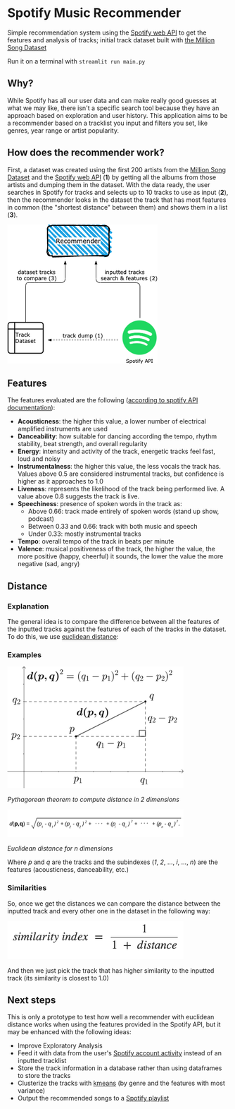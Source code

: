 # Spotify Music Recommender
Simple recommendation system using the [Spotify web API](https://developer.spotify.com/documentation/web-api/) to get the features and analysis of tracks; initial track dataset built with [the Million Song Dataset](http://millionsongdataset.com/)

Run it on a terminal with `streamlit run main.py`

## Why?

While Spotify has all our user data and can make really good guesses at what we may like, there isn't a specific search tool because they have an approach based on exploration and user history. This application aims to be a recommender based on a tracklist you input and filters you set, like genres, year range or artist popularity.

## How does the recommender work?

First, a dataset was created using the first 200 artists from the [Million Song Dataset](http://millionsongdataset.com/) and the [Spotify web API](https://developer.spotify.com/documentation/web-api/) (**1**) by getting all the albums from those artists and dumping them in the dataset. With the data ready, the user searches in Spotify for tracks and selects up to 10 tracks to use as input (**2**), then the recommender looks in the dataset the track that has most features in common (the "shortest distance" between them) and shows them in a list (**3**).

![diagram](img/diagram.png)

## Features

The features evaluated are the following ([according to spotify API documentation](https://developer.spotify.com/documentation/web-api/reference/tracks/get-several-audio-features/)):
- **Acousticness**: the higher this value, a lower number of electrical amplified instruments are used
- **Danceability**: how suitable for dancing according the tempo, rhythm stability, beat strength, and overall regularity
- **Energy**: intensity and activity of the track, energetic tracks feel fast, loud and noisy
- **Instrumentalness**: the higher this value, the less vocals the track has. Values above 0.5 are considered instrumental tracks, but confidence is higher as it approaches to 1.0
- **Liveness**: represents the likelihood of the track being performed live. A value above 0.8 suggests the track is live.
- **Speechiness**: presence of spoken words in the track as:
    - Above 0.66: track made entirely of spoken words (stand up show, podcast)
    - Between 0.33 and 0.66: track with both music and speech
    - Under 0.33: mostly instrumental tracks
- **Tempo**: overall tempo of the track in beats per minute
- **Valence**: musical positiveness of the track, the higher the value, the more positive (happy, cheerful) it sounds, the lower the value the more
negative (sad, angry)

## Distance
### Explanation

The general idea is to compare the difference between all the features of the inputted tracks against the features of each of the tracks in the dataset. To do this, we use [euclidean distance](https://en.wikipedia.org/wiki/Euclidean_distance):

### Examples

<img src="img/pythagoras.png" alt="pythagoras" width="400"/>

*Pythagorean theorem to compute distance in 2 dimensions*

<img src="img/euclidean_distance.png" alt="pythagoras" width="400"/>

*Euclidean distance for n dimensions*

Where *p* and *q* are the tracks and the subindexes (*1*, *2*, ..., *i*, ..., *n*) are the features (acousticness, danceability, etc.)

### Similarities

So, once we get the distances we can compare the distance between the inputted track and every other one in the dataset in the following way:

<img src="img/similarity.png" alt="similarity" width="400"/>

And then we just pick the track that has higher similarity to the inputted track (its similarity is closest to 1.0)

## Next steps
This is only a prototype to test how well a recommender with euclidean distance works when using the features provided in the Spotify API, but it may be enhanced with the following ideas:

- Improve Exploratory Analysis
- Feed it with data from the user's [Spotify account activity](https://developer.spotify.com/documentation/web-api/reference/personalization/) instead of an inputted tracklist
- Store the track information in a database rather than using dataframes to store the tracks
- Clusterize the tracks with [kmeans](https://scikit-learn.org/stable/modules/generated/sklearn.cluster.KMeans.html) (by genre and the features with most variance)
- Output the recommended songs to a [Spotify playlist](https://developer.spotify.com/documentation/web-api/reference/playlists/)
